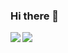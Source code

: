 ### Hi there 👋
<p>
<a href="https://github.com/anuraghazra/github-readme-stats">
  <img align="left" src="https://github-readme-stats.vercel.app/api?username=DarrenIce&show_icons=true&theme=radical" />
</a>
</p>
<p>
  <img align="left" src="https://github-readme-stats.vercel.app/api/top-langs/?username=DarrenIce&show_icons=true&theme=radical" />
</p>
